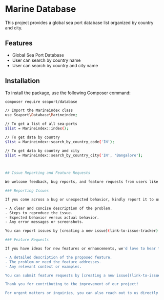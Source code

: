 # Marine Database

This project provides a global sea port database list organized by country and city.

## Features

- Global Sea Port Database
- User can search by country name
- User can search by country and city name

## Installation

To install the package, use the following Composer command:

```bash
composer require seaport/database

// Import the Marineindex class
use Seaport\Database\Marineindex;

// To get a list of all sea-ports
$list = Marineindex::index();

// To get data by country
$list = Marineindex::search_by_country_code('IN');

// To get data by country and city
$list = Marineindex::search_by_country_city('IN', 'Bangalore');
 


## Issue Reporting and Feature Requests

We welcome feedback, bug reports, and feature requests from users like you! If you encounter any issues or have ideas for improvements, please follow the guidelines below:

### Reporting Issues

If you come across a bug or unexpected behavior, kindly report it to us. When reporting issues, provide as much detail as possible, including:

- A clear and concise description of the problem.
- Steps to reproduce the issue.
- Expected behavior versus actual behavior.
- Any error messages or screenshots.

You can report issues by [creating a new issue](link-to-issue-tracker) on our GitHub repository.

### Feature Requests

If you have ideas for new features or enhancements, we'd love to hear them! When submitting a feature request, include:

- A detailed description of the proposed feature.
- The problem or need the feature addresses.
- Any relevant context or examples.

You can submit feature requests by [creating a new issue](link-to-issue-tracker) on our GitHub repository.

Thank you for contributing to the improvement of our project!

For urgent matters or inquiries, you can also reach out to us directly via email at lalitaquasoft@gmail.com. 


